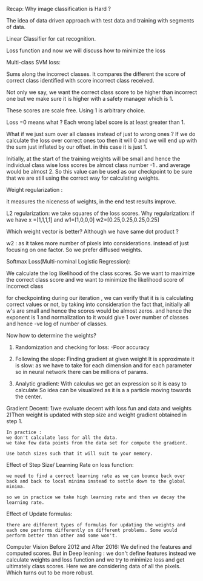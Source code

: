 
Recap:
  Why image classification is Hard ?

  The idea of data driven approach with test data and training with segments of data.

  Linear Classifier for cat recognition.

  Loss function and now we will discuss how to minimize the loss

Multi-class SVM loss:

  Sums along the incorrect classes. It compares the different the score of correct class identified with score incorrect class received.

  Not only we say, we want the correct class score to be higher than incorrect one but we make sure it is higher with a safety manager which is 1.

  These scores are scale free. Using 1 is arbitrary choice.

  Loss =0 means what ?
  Each wrong label score is at least greater than 1.

  What if we just sum over all classes instead of just to wrong ones ?
    If we do calculate the loss over correct ones too then it will 0 and we will end up with the sum just inflated by our offset. in this case it is just 1.

Initially, at the start of the training weights will be small and hence the individual class wise loss scores be almost class number -1 . and average would be almost 2. So this value can be used as our checkpoint to be sure that we are still using the correct way for calculating weights.

Weight regularization :

it measures the niceness of weights, in the end test results improve.

L2 regularization: we take squares of the loss scores.
Why regularization: if we have x =[1,1,1,1] and
w1=[1,0,0,0]
w2=[0.25,0.25,0.25,0.25]

Which weight vector is better? Although we have same dot product ?

w2 : as it takes more number of pixels into considerations. instead of just focusing on one factor. So we prefer diffused weights.

Softmax Loss(Multi-nominal Logistic Regression):

  We calculate the log likelihood of the class scores. So we want to maximize the correct class score and we want to minimize the likelihood score of incorrect class

  for checkpointing during our iteration , we can verify that it is is calculating correct values or not, by taking into consideration the fact that, initially all w's are small and hence the scores would be almost zeros. and hence the exponent is 1 and normalization to it would give 1 over number of classes and hence -ve log of number of classes.


Now how to determine the weights?

  1) Randomization and checking for loss:
        -Poor accuracy
  2) Following the slope:
     Finding gradient at given weight
     It is approximate
     it is slow: as we have to take for each dimension and for each parameter so in neural network there can be millions of params.

  3) Analytic gradient:
     With calculus we get an expression so it is easy to calculate
     So idea can be visualized as it is a a particle moving towards the center.


Gradient Decent:
    1)we evaluate decent with loss fun and data and weights
    2)Then weight is updated with step size and weight gradient obtained in step 1.

    In practice :
    we don't calculate loss for all the data.
    we take few data points from the data set for compute the gradient.

    Use batch sizes such that it will suit to your memory.


Effect of Step Size/ Learning Rate on loss function:

    we need to find a correct learning rate as we can bounce back over back and back to local minima instead to settle down to the global minima.

    so we in practice we take high learning rate and then we decay the learning rate.

Effect of Update formulas:

    there are different types of formulas for updating the weights and each one performs differently on different problems. Some would perform better than other and some won't.


Computer Vision Before 2012 and After 2016:
    We defined the features and computed scores.
    But in Deep leaning : we don't define features instead we calculate weights and loss function and we try to minimize loss and get ultimately class scores. Here we are considering data of all the pixels. Which turns out to be more robust.

